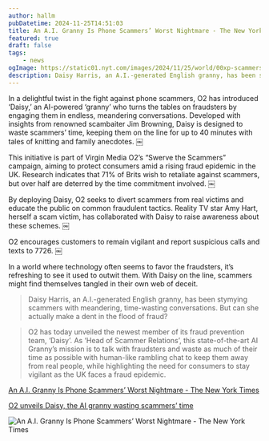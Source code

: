 ```yaml
---
author: hallm
pubDatetime: 2024-11-25T14:51:03
title: An A.I. Granny Is Phone Scammers’ Worst Nightmare - The New York Times
featured: true
draft: false
tags:
    - news
ogImage: https://static01.nyt.com/images/2024/11/25/world/00xp-scammers-top-sub/00xp-scammers-top-sub-superJumbo.jpg?quality=75&auto=webp
description: Daisy Harris, an A.I.-generated English granny, has been stymying scammers with meandering, time-wasting conversations. But can she actually make a dent in the flood of fraud?
---
```

In a delightful twist in the fight against phone scammers, O2 has introduced ‘Daisy,’ an AI-powered ‘granny’ who turns the tables on fraudsters by engaging them in endless, meandering conversations. Developed with insights from renowned scambaiter Jim Browning, Daisy is designed to waste scammers’ time, keeping them on the line for up to 40 minutes with tales of knitting and family anecdotes. ￼

This initiative is part of Virgin Media O2’s “Swerve the Scammers” campaign, aiming to protect consumers amid a rising fraud epidemic in the UK. Research indicates that 71% of Brits wish to retaliate against scammers, but over half are deterred by the time commitment involved. ￼

By deploying Daisy, O2 seeks to divert scammers from real victims and educate the public on common fraudulent tactics. Reality TV star Amy Hart, herself a scam victim, has collaborated with Daisy to raise awareness about these schemes. ￼

O2 encourages customers to remain vigilant and report suspicious calls and texts to 7726. ￼

In a world where technology often seems to favor the fraudsters, it’s refreshing to see it used to outwit them. With Daisy on the line, scammers might find themselves tangled in their own web of deceit.

>Daisy Harris, an A.I.-generated English granny, has been stymying scammers with meandering, time-wasting conversations. But can she actually make a dent in the flood of fraud?

>O2 has today unveiled the newest member of its fraud prevention team, ‘Daisy’. As ‘Head of Scammer Relations’, this state-of-the-art AI Granny’s mission is to talk with fraudsters and waste as much of their time as possible with human-like rambling chat to keep them away from real people, while highlighting the need for consumers to stay vigilant as the UK faces a fraud epidemic.

[An A.I. Granny Is Phone Scammers’ Worst Nightmare - The New York Times](https://www.nytimes.com/2024/11/25/technology/ai-granny-phone-scam.html)

[O2 unveils Daisy, the AI granny wasting scammers’ time](https://news.virginmediao2.co.uk/o2-unveils-daisy-the-ai-granny-wasting-scammers-time/)

![An A.I. Granny Is Phone Scammers’ Worst Nightmare - The New York Times](https://static01.nyt.com/images/2024/11/25/world/00xp-scammers-top-sub/00xp-scammers-top-sub-superJumbo.jpg?quality=75&auto=webp)